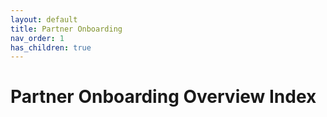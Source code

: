 ```yaml
---
layout: default
title: Partner Onboarding
nav_order: 1
has_children: true
---
```


# Partner Onboarding Overview Index

